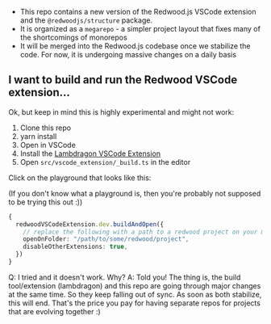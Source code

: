 - This repo contains a new version of the Redwood.js VSCode extension and the `@redwoodjs/structure` package.
- It is organized as a `megarepo` - a simpler project layout that fixes many of the shortcomings of monorepos
- It will be merged into the Redwood.js codebase once we stabilize the code. For now, it is undergoing massive changes on a daily basis


## I want to build and run the Redwood VSCode extension...

Ok, but keep in mind this is highly experimental and might not work:

1. Clone this repo
2. yarn install
3. Open in VSCode
4. Install the [Lambdragon VSCode Extension](https://marketplace.visualstudio.com/items?itemName=decoupled.lambdragon)
5. Open `src/vscode_extension/_build.ts` in the editor

Click on the playground that looks like this:

(If you don't know what a playground is, then you're probably not supposed to be trying this out :))

```ts
{
  redwoodVSCodeExtension.dev.buildAndOpen({
    // replace the following with a path to a redwood project on your machine
    openOnFolder: "/path/to/some/redwood/project",
    disableOtherExtensions: true,
  })
}
```

Q: I tried and it doesn't work. Why?
A: Told you! The thing is, the build tool/extension (lambdragon) and this repo are going through major changes at the same time. So they keep falling out of sync. As soon as both stabilize, this will end. That's the price you pay for having separate repos for projects that are evolving together :)
